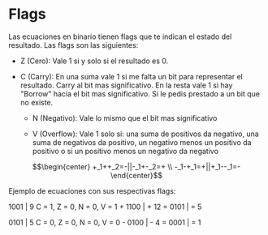 # Flags

Las ecuaciones en binario tienen flags que te indican el estado del resultado. Las flags son las siguientes:

* Z (Cero): Vale 1 si y solo si el resultado es 0.

* C (Carry): En una suma vale 1 si me falta un bit para representar el resultado. Carry al bit mas significativo.
  En la resta vale 1 si hay "Borrow" hacia el bit mas significativo. Si le pedis prestado a un bit que no existe.
  
  * N (Negativo): Vale lo mismo que el bit mas significativo
  
  * V (Overflow): Vale 1 solo si: una suma de positivos da negativo, una suma de negativos da positivo, un negativo menos un positivo da positivo o si un positivo menos un negativo da negativo

$$\begin{center}
+_1++_2=-||-_1+-_2=+ \\
-_1-+_1=+||+_1--_1=-
\end{center}$$
 
Ejemplo de ecuaciones con sus respectivas flags:

  1001 |       9          C = 1, Z = 0, N = 0, V = 1
\+ 1100 | + 12
= 0101 | = 5

  0101  |    5         C = 0, Z = 0, N = 0, V = 0
\- 0100 | - 4
\= 0001 | = 1
